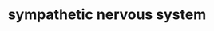 ---
title: "sympathetic nervous system"
alias: 
type: note
subject: biology
tags:
 - biology
 - nervous_system
created: 2023.01.09 11:07
created_by: Ádám
draft: true
---